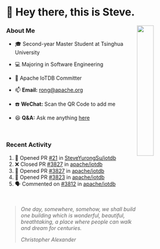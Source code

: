 # 👋 Hey there, this is Steve.

<a>
  <img align="right" width="30%" src="https://user-images.githubusercontent.com/30497621/126047807-d6858c6e-2049-4f77-b8af-f9998d1649da.jpeg"/>
</a>

### About Me
- 🎓 Second-year Master Student at Tsinghua University
- 💻 Majoring in Software Engineering
- 🚀 Apache IoTDB Committer


- 📫 **Email:** rong@apache.org
- ☎️ **WeChat:** Scan the QR Code to add me
- 😆 **Q&A:** Ask me anything <a href="https://github.com/SteveYurongSu/SteveYurongSu/issues">here</a>

<br>

### Recent Activity
<!--START_SECTION:activity-->
1. 💪 Opened PR [#21](https://github.com/SteveYurongSu/iotdb/pull/21) in [SteveYurongSu/iotdb](https://github.com/SteveYurongSu/iotdb)
2. ❌ Closed PR [#3827](https://github.com/apache/iotdb/pull/3827) in [apache/iotdb](https://github.com/apache/iotdb)
3. 💪 Opened PR [#3827](https://github.com/apache/iotdb/pull/3827) in [apache/iotdb](https://github.com/apache/iotdb)
4. 💪 Opened PR [#3823](https://github.com/apache/iotdb/pull/3823) in [apache/iotdb](https://github.com/apache/iotdb)
5. 🗣 Commented on [#3812](https://github.com/apache/iotdb/issues/3812) in [apache/iotdb](https://github.com/apache/iotdb)
<!--END_SECTION:activity-->

<br>

> *One day, somewhere, somehow, we shall build one building which is wonderful, beautiful, breathtaking, a place where people can walk and dream for centuries.*
>
> *Christopher Alexander*
